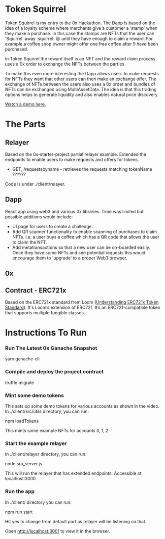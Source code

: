# Token Squirrel
Token Squirrel is my entry to the 0x Hackathon. The Dapp is based on the idea of a loyalty scheme where merchants give a customer a 'stamp' when they make a purchase. In this case the stamps are NFTs that the user can 'Squirrel' away  :squirrel: :smiley: until they have enough to claim a reward. For example a coffee shop owner might offer one free coffee after 5 have been purchased.

In Token Squirrel the reward itself is an NFT and the reward claim process uses a 0x order to exchange the NFTs between the parties.

To make this even more interesting the Dapp allows users to make requests for NFTs they want that other users can then make an exchange offer. The exchange of NFTs between the users also uses a 0x order and bundles of NFTs can be exchanged using MultiAssetData. The idea is that this trading options helps to generate liquidity and also enables natural price discovery.

[Watch a demo here.](http://localhost:3001)

# The Parts


## Relayer
Based on the 0x-starter-project partial relayer example.
Extended the endpoints to enable users to make requests and offers for tokens.
* GET, /requestsbyname - retrieves the requests matching tokenName ??????

Code is under ./client/relayer.

## Dapp

React app using web3 and various 0x libraries.
Time was limited but possible additions would include:
* UI page for users to create a challenge.
* Add QR scanner functionality to enable scanning of purchases to claim NFTs. i.e. a user buys a coffee which has a QR code that allows the user to claim the NFT.
* Add metatransactions so that a new user can be on-boarded easily. Once they have some NFTs and see potential requests this would encourage them to 'upgrade' to a proper Web3 browser.

## 0x



## Contract - ERC721x

Based on the ERC721x standard from Loom ([Understanding ERC721x Token Standard](https://medium.com/loom-network/understanding-erc721x-token-standard-204eee74b8e8)). It's Loom’s extension of ERC721. It’s an ERC721-compatible token that supports multiple fungible classes.


# Instructions To Run

### Run The Latest 0x Ganache Snapshot

yarn ganache-cli

### Compile and deploy the project contract

truffle migrate

### Mint some demo tokens

This sets up some demo tokens for various accounts as shown in the video. In ./client/src/utils directory, you can run:

npm loadTokens

This mints some example NFTs for accounts 0, 1, 2

### Start the example relayer

In ./client/relayer directory, you can run:

node sra_server.js

This will run the relayer that has extended endpoints. Accessible at localhost:3000

### Run the app

In ./client/ directory you can run:

npm run start

Hit yes to change from default port as relayer will be listening on that.

Open [http://localhost:3001](http://localhost:3001) to view it in the browser.
